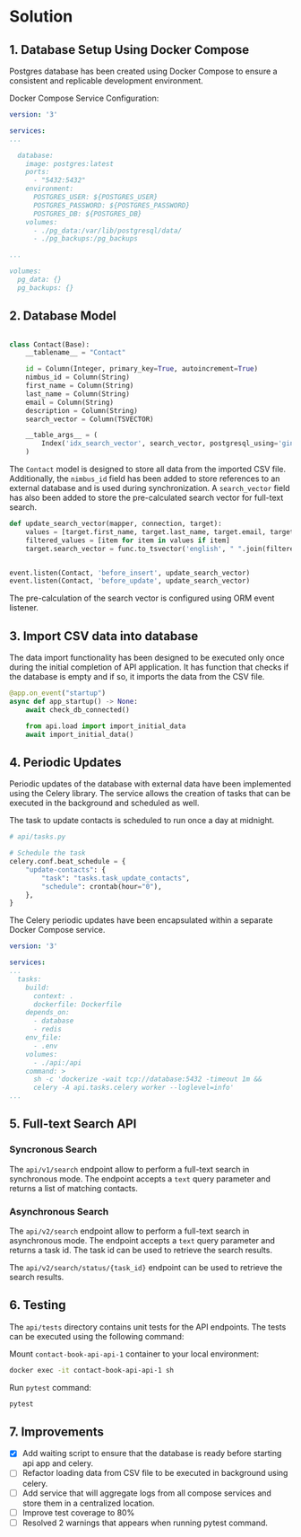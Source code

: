 # Solution

## 1. Database Setup Using Docker Compose

Postgres database has been created using Docker Compose to ensure a consistent and replicable development environment.

Docker Compose Service Configuration:

```yml
version: '3'

services:
...

  database:
    image: postgres:latest
    ports:
      - "5432:5432"
    environment:
      POSTGRES_USER: ${POSTGRES_USER}
      POSTGRES_PASSWORD: ${POSTGRES_PASSWORD}
      POSTGRES_DB: ${POSTGRES_DB}
    volumes:
      - ./pg_data:/var/lib/postgresql/data/
      - ./pg_backups:/pg_backups

...

volumes:
  pg_data: {}
  pg_backups: {}
```


## 2. Database Model

```python

class Contact(Base):
    __tablename__ = "Contact"

    id = Column(Integer, primary_key=True, autoincrement=True)
    nimbus_id = Column(String)
    first_name = Column(String)
    last_name = Column(String)
    email = Column(String)
    description = Column(String)
    search_vector = Column(TSVECTOR)

    __table_args__ = (
        Index('idx_search_vector', search_vector, postgresql_using='gin'),
    )

```

The `Contact` model is designed to store all data from the imported CSV file. Additionally, the `nimbus_id` field has been added to store references to an external database and is used during synchronization. A `search_vector` field has also been added to store the pre-calculated search vector for full-text search.


```python
def update_search_vector(mapper, connection, target):
    values = [target.first_name, target.last_name, target.email, target.description]
    filtered_values = [item for item in values if item]
    target.search_vector = func.to_tsvector('english', " ".join(filtered_values))


event.listen(Contact, 'before_insert', update_search_vector)
event.listen(Contact, 'before_update', update_search_vector)
```

The pre-calculation of the search vector is configured using ORM event listener.


## 3. Import CSV data into database

The data import functionality has been designed to be executed only once during the initial completion of API application.
It has function that checks if the database is empty and if so, it imports the data from the CSV file.

```python
@app.on_event("startup")
async def app_startup() -> None:
    await check_db_connected()

    from api.load import import_initial_data
    await import_initial_data()
```

## 4. Periodic Updates

Periodic updates of the database with external data have been implemented using the Celery library. The service allows the creation of tasks that can be executed in the background and scheduled as well. 

The task to update contacts is scheduled to run once a day at midnight.

```py
# api/tasks.py

# Schedule the task
celery.conf.beat_schedule = {
    "update-contacts": {
        "task": "tasks.task_update_contacts",
        "schedule": crontab(hour="0"),
    },
}

```

The Celery periodic updates have been encapsulated within a separate Docker Compose service.

```yml
version: '3'

services:
...
  tasks:
    build:
      context: .
      dockerfile: Dockerfile
    depends_on:
      - database
      - redis
    env_file:
      - .env
    volumes:
      - ./api:/api
    command: >
      sh -c 'dockerize -wait tcp://database:5432 -timeout 1m &&
      celery -A api.tasks.celery worker --loglevel=info'
...  
```

## 5. Full-text Search API

### Syncronous Search

The `api/v1/search` endpoint allow to perform a full-text search in synchronous mode. The endpoint accepts a `text` query parameter and returns a list of matching contacts.

### Asynchronous Search

The `api/v2/search` endpoint allow to perform a full-text search in asynchronous mode. The endpoint accepts a `text` query parameter and returns a task id. The task id can be used to retrieve the search results.

The `api/v2/search/status/{task_id}` endpoint can be used to retrieve the search results.

## 6. Testing

The `api/tests` directory contains unit tests for the API endpoints. The tests can be executed using the following command:

Mount `contact-book-api-api-1` container to your local environment:

```bash
docker exec -it contact-book-api-api-1 sh
```

Run `pytest` command:

```bash
pytest
```

## 7. Improvements

- [x] Add waiting script to ensure that the database is ready before starting api app and celery.
- [ ] Refactor loading data from CSV file to be executed in background using celery.
- [ ] Add service that will aggregate logs from all compose services and store them in a centralized location.
- [ ] Improve test coverage to 80%
- [ ] Resolved 2 warnings that appears when running pytest command.
